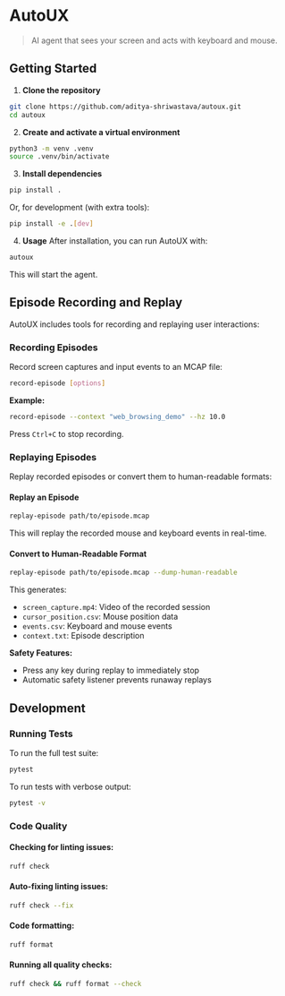 # AutoUX
> AI agent that sees your screen and acts with keyboard and mouse.

## Getting Started
1. **Clone the repository**
```bash
git clone https://github.com/aditya-shriwastava/autoux.git
cd autoux
```

2. **Create and activate a virtual environment**
```bash
python3 -m venv .venv
source .venv/bin/activate
```

3. **Install dependencies**
```bash
pip install .
```
Or, for development (with extra tools):
```bash
pip install -e .[dev]
```

4. **Usage**
After installation, you can run AutoUX with:
```bash
autoux
```
This will start the agent.

## Episode Recording and Replay

AutoUX includes tools for recording and replaying user interactions:

### Recording Episodes
Record screen captures and input events to an MCAP file:
```bash
record-episode [options]
```

**Example:**
```bash
record-episode --context "web_browsing_demo" --hz 10.0
```

Press `Ctrl+C` to stop recording.

### Replaying Episodes
Replay recorded episodes or convert them to human-readable formats:

#### Replay an Episode
```bash
replay-episode path/to/episode.mcap
```
This will replay the recorded mouse and keyboard events in real-time.

#### Convert to Human-Readable Format
```bash
replay-episode path/to/episode.mcap --dump-human-readable
```
This generates:
- `screen_capture.mp4`: Video of the recorded session
- `cursor_position.csv`: Mouse position data
- `events.csv`: Keyboard and mouse events
- `context.txt`: Episode description

**Safety Features:**
- Press any key during replay to immediately stop
- Automatic safety listener prevents runaway replays

## Development

### Running Tests
To run the full test suite:
```bash
pytest
```

To run tests with verbose output:
```bash
pytest -v
```

### Code Quality

#### Checking for linting issues:
```bash
ruff check
```

#### Auto-fixing linting issues:
```bash
ruff check --fix
```

#### Code formatting:
```bash
ruff format
```

#### Running all quality checks:
```bash
ruff check && ruff format --check
```
